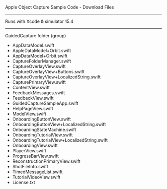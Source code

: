 Apple Object Capture Sample Code - Download Files

- - - -

Runs with Xcode & simulator 15.4

- - - -

GuidedCapture folder (group)

* AppDataModel.swift
* AppleDataModel+Orbit.swift
* AppDataModel+Orbit.swift
* CaptureFolderManager.swift
* CaptureOverlayView.swift
* CaptureOverlayView+Buttons.swift
* CaptureOverlayView+LocalizedString.swift
* CapturePrimaryView.swift
* ContentView.swift
* FeedbackMessages.swift
* FeedbackView.swift
* GuidedCaptureSampleApp.swift
* HelpPageView.swift
* ModelView.swift
* OnboardingButtonView.swift
* OnboardingButtonView+LocalizedString.swift
* OnboardingStateMachine.swift
* OnboardingTutorialView.swift
* OnboardingTutorialView+LocalizedString.swift
* OnboardingView.swift
* PlayerView.swift
* ProgressBarView.swift
* ReconstructionPrimaryView.swift
* ShotFileInfo.swift
* TimedMessageList.swift
* TutorialVideoView.swift
* License.txt
